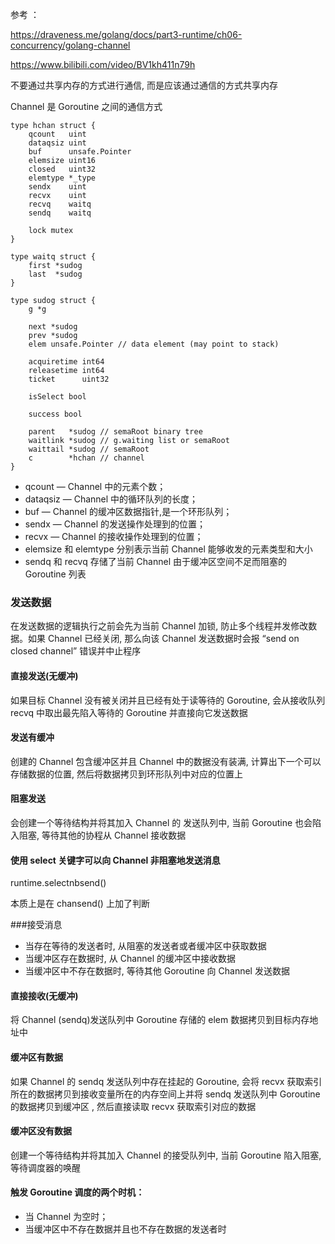
参考 ： 

https://draveness.me/golang/docs/part3-runtime/ch06-concurrency/golang-channel

https://www.bilibili.com/video/BV1kh411n79h

不要通过共享内存的方式进行通信, 而是应该通过通信的方式共享内存

Channel 是 Goroutine 之间的通信方式

```
type hchan struct {
	qcount   uint
	dataqsiz uint
	buf      unsafe.Pointer
	elemsize uint16
	closed   uint32
	elemtype *_type
	sendx    uint
	recvx    uint
	recvq    waitq
	sendq    waitq

	lock mutex
}

type waitq struct {
	first *sudog
	last  *sudog
}

type sudog struct {
	g *g

	next *sudog
	prev *sudog
	elem unsafe.Pointer // data element (may point to stack)

	acquiretime int64
	releasetime int64
	ticket      uint32

	isSelect bool

	success bool

	parent   *sudog // semaRoot binary tree
	waitlink *sudog // g.waiting list or semaRoot
	waittail *sudog // semaRoot
	c        *hchan // channel
}
```

- qcount — Channel 中的元素个数；
- dataqsiz — Channel 中的循环队列的长度；
- buf — Channel 的缓冲区数据指针,是一个环形队列；
- sendx — Channel 的发送操作处理到的位置；
- recvx — Channel 的接收操作处理到的位置；
- elemsize 和 elemtype 分别表示当前 Channel 能够收发的元素类型和大小
- sendq 和 recvq 存储了当前 Channel 由于缓冲区空间不足而阻塞的 Goroutine 列表


### 发送数据

在发送数据的逻辑执行之前会先为当前 Channel 加锁, 防止多个线程并发修改数据。如果 Channel 已经关闭, 那么向该 Channel 发送数据时会报 “send on closed channel” 错误并中止程序

#### 直接发送(无缓冲)

如果目标 Channel 没有被关闭并且已经有处于读等待的 Goroutine, 会从接收队列 recvq 中取出最先陷入等待的 Goroutine 并直接向它发送数据

#### 发送有缓冲

创建的 Channel 包含缓冲区并且 Channel 中的数据没有装满, 计算出下一个可以存储数据的位置, 然后将数据拷贝到环形队列中对应的位置上

#### 阻塞发送

会创建一个等待结构并将其加入 Channel 的 发送队列中, 当前 Goroutine 也会陷入阻塞, 等待其他的协程从 Channel 接收数据


#### 使用 select 关键字可以向 Channel 非阻塞地发送消息
runtime.selectnbsend()

本质上是在 chansend() 上加了判断

###接受消息

- 当存在等待的发送者时, 从阻塞的发送者或者缓冲区中获取数据
- 当缓冲区存在数据时, 从 Channel 的缓冲区中接收数据
- 当缓冲区中不存在数据时, 等待其他 Goroutine 向 Channel 发送数据


#### 直接接收(无缓冲)
将 Channel (sendq)发送队列中 Goroutine 存储的 elem 数据拷贝到目标内存地址中

#### 缓冲区有数据
如果 Channel 的 sendq 发送队列中存在挂起的 Goroutine, 会将 recvx 获取索引所在的数据拷贝到接收变量所在的内存空间上并将 sendq 发送队列中 Goroutine 的数据拷贝到缓冲区
, 然后直接读取 recvx 获取索引对应的数据

#### 缓冲区没有数据

创建一个等待结构并将其加入 Channel 的接受队列中, 当前 Goroutine 陷入阻塞, 等待调度器的唤醒

#### 触发 Goroutine 调度的两个时机：

- 当 Channel 为空时；
- 当缓冲区中不存在数据并且也不存在数据的发送者时